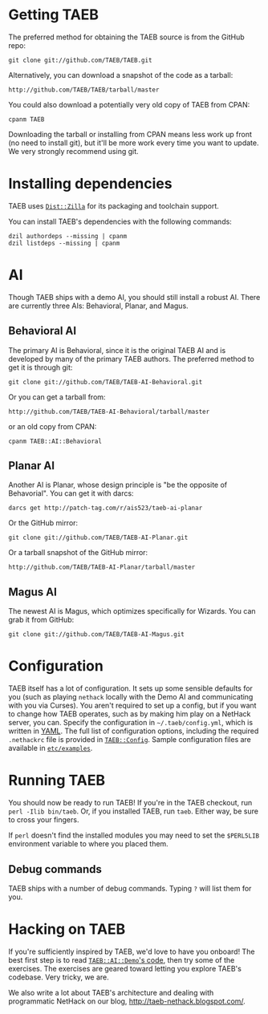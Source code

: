 # Getting TAEB

The preferred method for obtaining the TAEB source is from the GitHub repo:

    git clone git://github.com/TAEB/TAEB.git

Alternatively, you can download a snapshot of the code as a tarball:

    http://github.com/TAEB/TAEB/tarball/master

You could also download a potentially very old copy of TAEB from CPAN:

    cpanm TAEB

Downloading the tarball or installing from CPAN means less work up
front (no need to install git), but it'll be more work every time
you want to update. We very strongly recommend using git.

# Installing dependencies

TAEB uses [`Dist::Zilla`](http://dzil.org) for its packaging and
toolchain support.

You can install TAEB's dependencies with the following commands:

    dzil authordeps --missing | cpanm
    dzil listdeps --missing | cpanm

# AI

Though TAEB ships with a demo AI, you should still install a robust
AI. There are currently three AIs: Behavioral, Planar, and Magus.

## Behavioral AI

The primary AI is Behavioral, since it is the original TAEB AI and
is developed by many of the primary TAEB authors. The preferred
method to get it is through git:

    git clone git://github.com/TAEB/TAEB-AI-Behavioral.git

Or you can get a tarball from:

    http://github.com/TAEB/TAEB-AI-Behavioral/tarball/master

or an old copy from CPAN:

    cpanm TAEB::AI::Behavioral

## Planar AI

Another AI is Planar, whose design principle is "be the
opposite of Behavorial". You can get it with darcs:

    darcs get http://patch-tag.com/r/ais523/taeb-ai-planar

Or the GitHub mirror:

    git clone git://github.com/TAEB/TAEB-AI-Planar.git

Or a tarball snapshot of the GitHub mirror:

    http://github.com/TAEB/TAEB-AI-Planar/tarball/master

## Magus AI

The newest AI is Magus, which optimizes specifically for Wizards.
You can grab it from GitHub:

    git clone git://github.com/TAEB/TAEB-AI-Magus.git

# Configuration

TAEB itself has a lot of configuration. It sets up some sensible
defaults for you (such as playing `nethack` locally with the Demo
AI and communicating with you via Curses). You aren't required to
set up a config, but if you want to change how TAEB operates, such
as by making him play on a NetHack server, you can. Specify the
configuration in `~/.taeb/config.yml`, which is written in
[YAML](http://en.wikipedia.org/wiki/Yaml). The full list of
configuration options, including the required `.nethackrc` file is
provided in
[`TAEB::Config`](https://github.com/TAEB/TAEB/blob/master/lib/TAEB/Config.pm).
Sample configuration files are available in
[`etc/examples`](https://github.com/TAEB/TAEB/tree/master/etc/examples).

# Running TAEB

You should now be ready to run TAEB! If you're in the TAEB checkout,
run `perl -Ilib bin/taeb`. Or, if you installed TAEB, run `taeb`.
Either way, be sure to cross your fingers.

If `perl` doesn't find the installed modules you may need to set
the `$PERL5LIB` environment variable to where you placed them.

## Debug commands

TAEB ships with a number of debug commands. Typing `?` will list
them for you.

# Hacking on TAEB

If you're sufficiently inspired by TAEB, we'd love to have you onboard! The
best first step is to read
[`TAEB::AI::Demo`'s code](https://github.com/TAEB/TAEB/blob/master/lib/TAEB/AI/Demo.pm),
then try some of the exercises. The exercises are geared
toward letting you explore TAEB's codebase. Very tricky, we are.

We also write a lot about TAEB's architecture and dealing with programmatic
NetHack on our blog, http://taeb-nethack.blogspot.com/.
